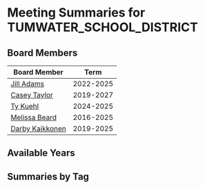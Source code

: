 # Meeting Summaries for TUMWATER_SCHOOL_DISTRICT

## Board Members

| Board Member       | Term           |
|--------------------|----------------|
| [Jill Adams](board_member_295.md) | 2022-2025 |
| [Casey Taylor](board_member_296.md) | 2019-2027 |
| [Ty Kuehl](board_member_297.md) | 2024-2025 |
| [Melissa Beard](board_member_298.md) | 2016-2025 |
| [Darby Kaikkonen](board_member_299.md) | 2019-2025 |

## Available Years

## Summaries by Tag
